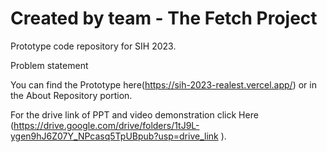 # Created by team - The Fetch Project

Prototype code repository for SIH 2023.

Problem statement

You can find the Prototype here(https://sih-2023-realest.vercel.app/) or in the About Repository portion.

For the drive link of PPT and video demonstration click Here (https://drive.google.com/drive/folders/1tJ9L-ygen9hJ6Z07Y_NPcasq5TpUBpub?usp=drive_link ).

